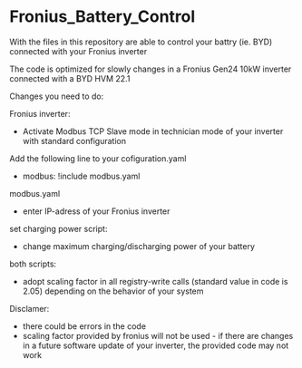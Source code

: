 # Fronius_Battery_Control
With the files in this repository are able to control your battry (ie. BYD) connected with your Fronius inverter

The code is optimized for slowly changes in a Fronius Gen24 10kW inverter connected with a BYD HVM 22.1

Changes you need to do:

Fronius inverter:
* Activate Modbus TCP Slave mode in technician mode of your inverter with standard configuration

Add the following line to your cofiguration.yaml
* modbus: !include modbus.yaml
  
modbus.yaml
* enter IP-adress of your Fronius inverter

set charging power script:
* change maximum charging/discharging power of your battery

both scripts:
* adopt scaling factor in all registry-write calls (standard value in code is 2.05) depending on the behavior of your system

Disclamer:
* there could be errors in the code
* scaling factor provided by fronius will not be used - if there are changes in a future software update of your inverter, the provided code may not work
